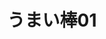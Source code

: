 ---
layout: ../../layouts/goodsLayout.astro
title: うまい棒01
text: 世界中から厳選したイカと、日本近海で獲れたタラのすり身を主に使用した魚肉シートを食べやすい一口サイズにカットし、秘伝の調味でさっぱりとした酢味に仕上げました。
thumbnail: "../../public/images/umaibo01.jpg"
kinds: umaibo
price: 50円
state: 売り切れ
id: 4710158-2
colors: 赤色
maker: よっちゃん食品工業（株）
---